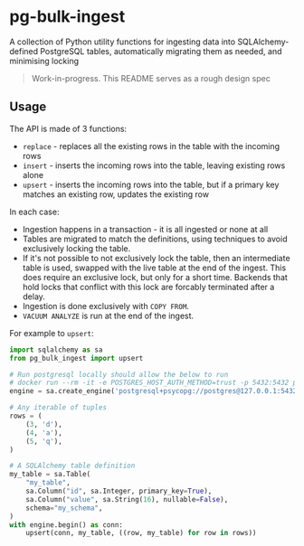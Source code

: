 # pg-bulk-ingest

A collection of Python utility functions for ingesting data into SQLAlchemy-defined PostgreSQL tables, automatically migrating them as needed, and minimising locking

> Work-in-progress. This README serves as a rough design spec


## Usage

The API is made of 3 functions:

- `replace` - replaces all the existing rows in the table with the incoming rows
- `insert` - inserts the incoming rows into the table, leaving existing rows alone
- `upsert` - inserts the incoming rows into the table, but if a primary key matches an existing row, updates the existing row

In each case:

- Ingestion happens in a transaction - it is all ingested or none at all
- Tables are migrated to match the definitions, using techniques to avoid exclusively locking the table.
- If it's not possible to not exclusively lock the table, then an intermediate table is used, swapped with the live table at the end of the ingest. This does require an exclusive lock, but only for a short time. Backends that hold locks that conflict with this lock are forcably terminated after a delay.
- Ingestion is done exclusively with `COPY FROM`.
- `VACUUM ANALYZE` is run at the end of the ingest.

For example to `upsert`:

```python
import sqlalchemy as sa
from pg_bulk_ingest import upsert

# Run postgresql locally should allow the below to run
# docker run --rm -it -e POSTGRES_HOST_AUTH_METHOD=trust -p 5432:5432 postgres
engine = sa.create_engine('postgresql+psycopg://postgres@127.0.0.1:5432/')

# Any iterable of tuples
rows = (
    (3, 'd'),
    (4, 'a'),
    (5, 'q'),
)

# A SQLAlchemy table definition
my_table = sa.Table(
    "my_table",
    sa.Column("id", sa.Integer, primary_key=True),
    sa.Column("value", sa.String(16), nullable=False),
    schema="my_schema",
)
with engine.begin() as conn:
    upsert(conn, my_table, ((row, my_table) for row in rows))
```
